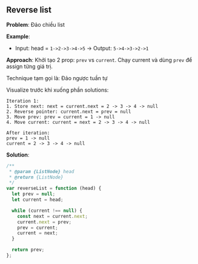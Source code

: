 ## Reverse list

**Problem**:
Đảo chiều list

**Example**:

- Input: head = `1->2->3->4->5` → Output: `5->4->3->2->1`

**Approach**:
Khởi tạo 2 prop: `prev` vs `current`. Chạy current và dùng `prev` để assign từng giá trị.

Technique tạm gọi là: Đảo ngược tuần tự

Visualize trước khi xuống phần solutions:

```
Iteration 1:
1. Store next: next = current.next = 2 -> 3 -> 4 -> null
2. Reverse pointer: current.next = prev = null
3. Move prev: prev = current = 1 -> null
4. Move current: current = next = 2 -> 3 -> 4 -> null

After iteration:
prev = 1 -> null
current = 2 -> 3 -> 4 -> null
```

**Solution**:

```javascript
/**
 * @param {ListNode} head
 * @return {ListNode}
 */
var reverseList = function (head) {
  let prev = null;
  let current = head;

  while (current !== null) {
    const next = current.next;
    current.next = prev;
    prev = current;
    current = next;
  }

  return prev;
};
```
